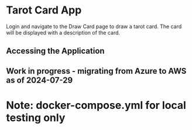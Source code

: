 # Tarot Card App
Login and navigate to the Draw Card page to draw a tarot card. The card will be displayed with a description of the card.

## Accessing the Application
## Work in progress - migrating from Azure to AWS as of 2024-07-29


# Note: docker-compose.yml for local testing only